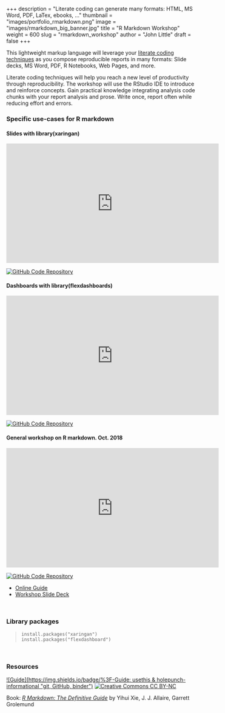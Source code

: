 +++
description = "Literate coding can generate many formats: HTML, MS Word, PDF, LaTex, ebooks, ..."
thumbnail = "images/portfolio_rmarkdown.png"
image = "images/rmarkdown_big_banner.jpg"
title = "R Markdown Workshop"
weight = 600
slug = "rmarkdown_workshop"
author = "John Little"
draft = false
+++  

This lightweight markup language will leverage your [literate coding techniques](https://en.wikipedia.org/wiki/Literate_programming) as you compose reproducible reports in many formats: Slide decks, MS Word, PDF, R Notebooks, Web Pages, and more.

Literate coding techniques will help you reach a new level of productivity through reproducibility.  The workshop will use the RStudio IDE to introduce and reinforce concepts.  Gain practical knowledge integrating analysis code chunks with your report analysis and prose.  Write once, report often while reducing effort and errors.


### Specific use-cases for R markdown

#### Slides with library(xaringan)  

<iframe width="560" height="315" src="https://www.youtube.com/embed/3n9nASHg9gc" title="YouTube video player" frameborder="0" allow="accelerometer; autoplay; clipboard-write; encrypted-media; gyroscope; picture-in-picture" allowfullscreen></iframe>  

[![GitHub Code Repository](https://img.shields.io/badge/GitHub-Code%20Repository-lightgrey?logo=GitHub "GitHub Code Repository")](https://github.com/libjohn/workshop_slides_markdown_xaringan/)

#### Dashboards with library(flexdashboards)  

<iframe width="560" height="315" src="https://www.youtube.com/embed/RGXUkXNrVxU" title="YouTube video player" frameborder="0" allow="accelerometer; autoplay; clipboard-write; encrypted-media; gyroscope; picture-in-picture" allowfullscreen></iframe>  

[![GitHub Code Repository](https://img.shields.io/badge/GitHub-Code%20Repository-lightgrey?logo=GitHub "GitHub Code Repository")](https://github.com/libjohn/workshop_flexdashboards)

#### General workshop on R markdown. Oct. 2018  

<iframe width="560" height="315" src="https://www.youtube.com/embed/VHJrWXHDWpc?rel=0" frameborder="0" allow="autoplay; encrypted-media" allowfullscreen></iframe>

[![GitHub Code Repository](https://img.shields.io/badge/GitHub-Code%20Repository-lightgrey?logo=GitHub "GitHub Code Repository")](https://github.com/libjohn/workshop-rmarkdown)

- [Online Guide](https://rmarkdown.library.duke.edu/)
- [Workshop Slide Deck](https://rfun.library.duke.edu/rmarkdown/slides/)

<!-- 
### Register

**Prerequisite:**  Intro to R.  All attendees are expected to have a familiarity with R, RStudio, and the Tidyverse. 

This semester the **Dashboards, slides, and R Markdown** workshop combines elements of this workshop with the [Interactive Dashboards](/portfolio/dashboard_workshop) workshop  

<a href="https://duke.libcal.com/event/7300231" class="button">Register:<br>Slides with Rmarkdown (Xaringan)<br>April 6, 2021</a> 

-->

<br>

### Library packages

> `install.packages("xaringan")`  
> `install.packages("flexdashboard")`

<br>

### Resources

<!-- badges: start -->
[![Guide](https://img.shields.io/badge/%3F-Guide: usethis & holepunch-informational "git, GitHub, binder")](https://rmarkdown.library.duke.edu/)
[![Creative Commons CC
BY-NC](https://img.shields.io/badge/Creative%20Commons-BY--NC-EF9421?logo=creative%20commons&logoColor=EF9421 "CC BY-NC")](https://creativecommons.org/licenses/by-nc-nd/4.0/)
<!-- badges: end -->

Book:  [_R Markdown: The Definitive Guide_](https://bookdown.org/yihui/rmarkdown/) by Yihui Xie, J. J. Allaire, Garrett Grolemund




